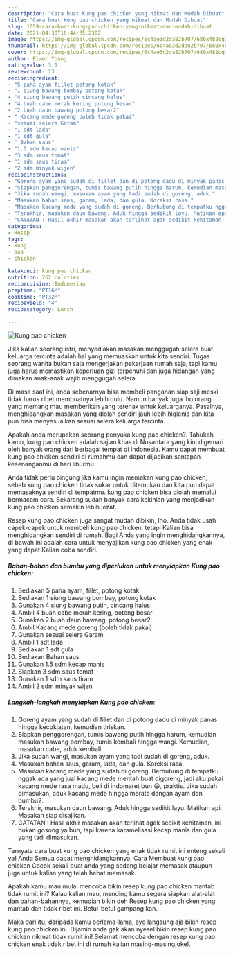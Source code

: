 ```yaml
---
description: "Cara buat Kung pao chicken yang nikmat dan Mudah Dibuat"
title: "Cara buat Kung pao chicken yang nikmat dan Mudah Dibuat"
slug: 1059-cara-buat-kung-pao-chicken-yang-nikmat-dan-mudah-dibuat
date: 2021-04-30T16:44:35.230Z
image: https://img-global.cpcdn.com/recipes/6c4ae3d2da82b707/680x482cq70/kung-pao-chicken-foto-resep-utama.jpg
thumbnail: https://img-global.cpcdn.com/recipes/6c4ae3d2da82b707/680x482cq70/kung-pao-chicken-foto-resep-utama.jpg
cover: https://img-global.cpcdn.com/recipes/6c4ae3d2da82b707/680x482cq70/kung-pao-chicken-foto-resep-utama.jpg
author: Elmer Young
ratingvalue: 3.1
reviewcount: 13
recipeingredient:
- "5 paha ayam fillet potong kotak"
- "1 siung bawang bombay potong kotak"
- "4 siung bawang putih cincang halus"
- "4 buah cabe merah kering potong besar"
- "2 buah daun bawang potong besar2"
- " Kacang mede goreng boleh tidak pakai"
- "sesuai selera Garam"
- "1 sdt lada"
- "1 sdt gula"
- " Bahan saus"
- "1.5 sdm kecap manis"
- "3 sdm saus tomat"
- "1 sdm saus tiram"
- "2 sdm minyak wijen"
recipeinstructions:
- "Goreng ayam yang sudah di fillet dan di potong dadu di minyak panas hingga kecoklatan, kemudian tiriskan."
- "Siapkan penggorengan, tumis bawang putih hingga harum, kemudian masukan bawang bombay, tumis kembali hingga wangi. Kemudian, masukan cabe, aduk kembali."
- "Jika sudah wangi, masukan ayam yang tadi sudah di goreng, aduk."
- "Masukan bahan saus, garam, lada, dan gula. Koreksi rasa."
- "Masukan kacang mede yang sudah di goreng. Berhubung di tempatku nggak ada yang jual kacang mede mentah buat digoreng, jadi aku pakai kacang mede rasa madu, beli di indomaret bun 😁, praktis. Jika sudah dimasukan, aduk kacang mede hingga merata dengan ayam dan bumbu2."
- "Terakhir, masukan daun bawang. Aduk hingga sedikit layu. Matikan api. Masakan siap disajikan."
- "CATATAN : Hasil akhir masakan akan terlihat agak sedikit kehitaman, ini bukan gosong ya bun, tapi karena karamelisasi kecap manis dan gula yang tadi dimasukan."
categories:
- Resep
tags:
- kung
- pao
- chicken

katakunci: kung pao chicken 
nutrition: 262 calories
recipecuisine: Indonesian
preptime: "PT16M"
cooktime: "PT32M"
recipeyield: "4"
recipecategory: Lunch

---
```



![Kung pao chicken](https://img-global.cpcdn.com/recipes/6c4ae3d2da82b707/680x482cq70/kung-pao-chicken-foto-resep-utama.jpg)

Jika kalian seorang istri, menyediakan masakan menggugah selera buat keluarga tercinta adalah hal yang memuaskan untuk kita sendiri. Tugas seorang  wanita bukan saja mengerjakan pekerjaan rumah saja, tapi kamu juga harus memastikan keperluan gizi terpenuhi dan juga hidangan yang dimakan anak-anak wajib menggugah selera.

Di masa  saat ini, anda sebenarnya bisa membeli panganan siap saji meski tidak harus ribet membuatnya lebih dulu. Namun banyak juga lho orang yang memang mau memberikan yang terenak untuk keluarganya. Pasalnya, menghidangkan masakan yang diolah sendiri jauh lebih higienis dan kita pun bisa menyesuaikan sesuai selera keluarga tercinta. 



Apakah anda merupakan seorang penyuka kung pao chicken?. Tahukah kamu, kung pao chicken adalah sajian khas di Nusantara yang kini digemari oleh banyak orang dari berbagai tempat di Indonesia. Kamu dapat membuat kung pao chicken sendiri di rumahmu dan dapat dijadikan santapan kesenanganmu di hari liburmu.

Anda tidak perlu bingung jika kamu ingin memakan kung pao chicken, sebab kung pao chicken tidak sukar untuk ditemukan dan kita pun dapat memasaknya sendiri di tempatmu. kung pao chicken bisa diolah memalui bermacam cara. Sekarang sudah banyak cara kekinian yang menjadikan kung pao chicken semakin lebih lezat.

Resep kung pao chicken juga sangat mudah dibikin, lho. Anda tidak usah capek-capek untuk membeli kung pao chicken, tetapi Kalian bisa menghidangkan sendiri di rumah. Bagi Anda yang ingin menghidangkannya, di bawah ini adalah cara untuk menyajikan kung pao chicken yang enak yang dapat Kalian coba sendiri.

<!--inarticleads1-->

##### Bahan-bahan dan bumbu yang diperlukan untuk menyiapkan Kung pao chicken:

1. Sediakan 5 paha ayam, fillet, potong kotak
1. Sediakan 1 siung bawang bombay, potong kotak
1. Gunakan 4 siung bawang putih, cincang halus
1. Ambil 4 buah cabe merah kering, potong besar
1. Gunakan 2 buah daun bawang, potong besar2
1. Ambil  Kacang mede goreng (boleh tidak pakai)
1. Gunakan sesuai selera Garam
1. Ambil 1 sdt lada
1. Sediakan 1 sdt gula
1. Sediakan  Bahan saus
1. Gunakan 1.5 sdm kecap manis
1. Siapkan 3 sdm saus tomat
1. Gunakan 1 sdm saus tiram
1. Ambil 2 sdm minyak wijen




<!--inarticleads2-->

##### Langkah-langkah menyiapkan Kung pao chicken:

1. Goreng ayam yang sudah di fillet dan di potong dadu di minyak panas hingga kecoklatan, kemudian tiriskan.
1. Siapkan penggorengan, tumis bawang putih hingga harum, kemudian masukan bawang bombay, tumis kembali hingga wangi. Kemudian, masukan cabe, aduk kembali.
1. Jika sudah wangi, masukan ayam yang tadi sudah di goreng, aduk.
1. Masukan bahan saus, garam, lada, dan gula. Koreksi rasa.
1. Masukan kacang mede yang sudah di goreng. Berhubung di tempatku nggak ada yang jual kacang mede mentah buat digoreng, jadi aku pakai kacang mede rasa madu, beli di indomaret bun 😁, praktis. Jika sudah dimasukan, aduk kacang mede hingga merata dengan ayam dan bumbu2.
1. Terakhir, masukan daun bawang. Aduk hingga sedikit layu. Matikan api. Masakan siap disajikan.
1. CATATAN : Hasil akhir masakan akan terlihat agak sedikit kehitaman, ini bukan gosong ya bun, tapi karena karamelisasi kecap manis dan gula yang tadi dimasukan.




Ternyata cara buat kung pao chicken yang enak tidak rumit ini enteng sekali ya! Anda Semua dapat menghidangkannya. Cara Membuat kung pao chicken Cocok sekali buat anda yang sedang belajar memasak ataupun juga untuk kalian yang telah hebat memasak.

Apakah kamu mau mulai mencoba bikin resep kung pao chicken mantab tidak rumit ini? Kalau kalian mau, mending kamu segera siapkan alat-alat dan bahan-bahannya, kemudian bikin deh Resep kung pao chicken yang mantab dan tidak ribet ini. Betul-betul gampang kan. 

Maka dari itu, daripada kamu berlama-lama, ayo langsung aja bikin resep kung pao chicken ini. Dijamin anda gak akan nyesel bikin resep kung pao chicken nikmat tidak rumit ini! Selamat mencoba dengan resep kung pao chicken enak tidak ribet ini di rumah kalian masing-masing,oke!.


